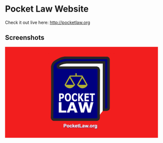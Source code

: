 # Pocket Law Website

Check it out live here: 
http://pocketlaw.org


## Screenshots

<img src="https://raw.githubusercontent.com/simplegr33n/domain-pocket-law/master/resources/branding/facebook-image.png" width="750">






